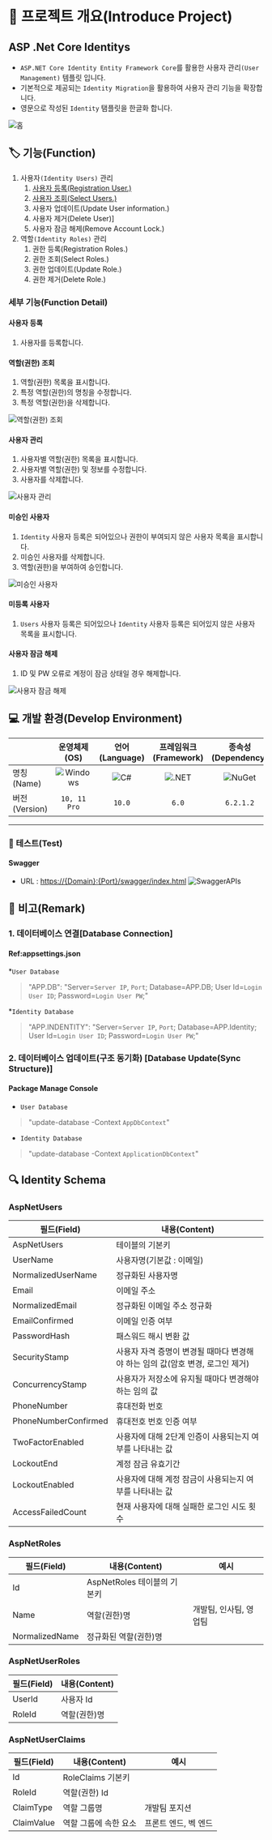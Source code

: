 
# 📕 프로젝트 개요(Introduce Project)

## ASP .Net Core Identitys

* `ASP.NET Core Identity Entity Framework Core`를 활용한 사용자 관리`(User Management)` 템플릿 입니다.
* 기본적으로 제공되는 `Identity Migration`을 활용하여 사용자 관리 기능을 확장합니다.
* 영문으로 작성된 `Identity` 탬플릿을 한글화 합니다.

![홈](./Snapshot/Home.PNG)

## 🏷️ 기능(Function)

1. 사용자`(Identity Users)` 관리
   1. [사용자 등록(Registration User.)](#사용자-등록)
   2. [사용자 조회(Select Users.)](#사용자-관리)
   3. 사용자 업데이트(Update User information.)
   4. 사용자 제거(Delete User)]
   5. 사용자 잠금 해제(Remove Account Lock.)
2. 역할`(Identity Roles)` 관리
   1. 권한 등록(Registration Roles.)
   2. 권한 조회(Select Roles.)  
   3. 권한 업데이트(Update Role.)
   4. 권한 제거(Delete Role.)

### 세부 기능(Function Detail)

#### 사용자 등록

   1. 사용자를 등록합니다.

#### 역할(권한) 조회

1. 역할(권한) 목록을 표시합니다.
2. 특정 역할(권한)의 명칭을 수정합니다.
3. 특정 역할(권한)을 삭제합니다.

![역할(권한) 조회](./Snapshot/Roles.PNG)

#### 사용자 관리

1. 사용자별 역할(권한) 목록을 표시합니다.
2. 사용자별 역할(권한) 및 정보를 수정합니다.
3. 사용자를 삭제합니다.

![사용자 관리](./Snapshot/Users.PNG)

#### 미승인 사용자

1. `Identity` 사용자 등록은 되어있으나 권한이 부여되지 않은 사용자 목록을 표시합니다.
2. 미승인 사용자를 삭제합니다.
3. 역할(권한)을 부여하여 승인합니다.

![미승인 사용자](./Snapshot/Authorization.PNG)

#### 미등록 사용자

1. `Users` 사용자 등록은 되어있으나 `Identity` 사용자 등록은 되어있지 않은 사용자 목록을 표시합니다.

#### 사용자 잠금 해제

1. ID 및 PW 오류로 계정이 잠금 상태일 경우 해제합니다.

![사용자 잠금 해제](./Snapshot/AccountLock.PNG)

## 💻 개발 환경(Develop Environment)

||운영체제(OS)|언어(Language)|프레임워크(Framework)|종속성(Dependency)|
|-|:-:|:-:|:-:|:-:|
|명칭(Name)|![Windows](https://img.shields.io/badge/Windows-0078D6?style=flat-square&logo=Windows&logoColor=white)|![C#](https://img.shields.io/badge/CSharp-239120?style=flat-square&logo=CSharp&logoColor=white)|![.NET](https://img.shields.io/badge/.NET-512BD4?style=flat-square&logo=.NET&logoColor=white)|![NuGet](https://img.shields.io/badge/NUGET-004880?style=flat-square&logo=NuGet&logoColor=white)|
|버전(Version)|`10, 11 Pro`|`10.0`|`6.0`|`6.2.1.2`|

---

### 🧪 테스트(Test)

#### Swagger

* URL : <https://{Domain}:{Port}/swagger/index.html>
![SwaggerAPIs](./Snapshot/SwaggerAPIs.PNG)

## 📖 비고(Remark)

### 1. 데이터베이스 연결[Database Connection]

#### Ref:appsettings.json

*`User Database`
> "APP.DB": "Server=`Server IP`, `Port`; Database=APP.DB; User Id=`Login User ID`; Password=`Login User PW`;"

*`Identity Database`
> "APP.INDENTITY": "Server=`Server IP`, `Port`; Database=APP.Identity; User Id=`Login User ID`; Password=`Login User PW`;"

### 2. 데이터베이스 업데이트(구조 동기화) [Database Update(Sync Structure)]

#### Package Manage Console

* `User Database`

> "update-database -Context `AppDbContext`"

* `Identity Database`

> "update-database -Context `ApplicationDbContext`"

## 🔍 Identity Schema

### AspNetUsers

|필드(Field)|내용(Content)|
|-|-|
|AspNetUsers |테이블의 기본키|
|UserName |사용자명(기본값 : 이메일)|
|NormalizedUserName| 정규화된 사용자명|
|Email |이메일 주소|
|NormalizedEmail |정규화된 이메일 주소 정규화|
|EmailConfirmed |이메일 인증 여부|
|PasswordHash |패스워드 해시 변환 값|
|SecurityStamp |사용자 자격 증명이 변경될 때마다 변경해야 하는 임의 값(암호 변경, 로그인 제거)|
|ConcurrencyStamp |사용자가 저장소에 유지될 때마다 변경해야 하는 임의 값|
|PhoneNumber |휴대전화 번호|
|PhoneNumberConfirmed |휴대전호 번호 인증 여부|
|TwoFactorEnabled |사용자에 대해 2단계 인증이 사용되는지 여부를 나타내는 값|
|LockoutEnd |계정 잠금 유효기간|
|LockoutEnabled |사용자에 대해 계정 잠금이 사용되는지 여부를 나타내는 값|
|AccessFailedCount |현재 사용자에 대해 실패한 로그인 시도 횟수|

### AspNetRoles

|필드(Field)|내용(Content)|예시|
|-|-|-|
|Id|AspNetRoles 테이블의 기본키|
|Name|역할(권한)명|개발팀, 인사팀, 영업팀|
|NormalizedName|정규화된 역할(권한)명|

### AspNetUserRoles

|필드(Field)|내용(Content)|
|-|-|
|UserId| 사용자 Id |
|RoleId|역할(권한)명|

### AspNetUserClaims

|필드(Field)|내용(Content)|예시|
|-|-|-|
|Id|RoleClaims 기본키|
|RoleId| 역할(권한) Id|
|ClaimType| 역할 그룹명|개발팀 포지션|
|ClaimValue| 역할 그룹에 속한 요소|프론트 엔드, 벡 엔드|
